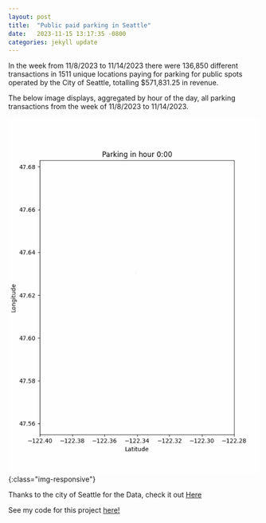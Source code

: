 ```yaml
---
layout: post
title:  "Public paid parking in Seattle"
date:   2023-11-15 13:17:35 -0800
categories: jekyll update
---
```


In the week from 11/8/2023 to 11/14/2023 there were 136,850 different transactions in 1511 unique locations paying for parking for public spots operated by the City of Seattle, totalling $571,831.25 in revenue. 

The below image displays, aggregated by hour of the day, all parking transactions from the week of 11/8/2023 to 11/14/2023.

!['Seattle Parking Occupancy by hour'](/DataScience/censusData/seattleparking.gif){:class="img-responsive"}









Thanks to the city of Seattle for the Data, check it out [Here](https://data.seattle.gov/Transportation/Paid-Parking-Transaction-Data/gg89-k5p6)

See my code for this project [here!](https://github.com/amschechter/amschechter.github.io/blob/main/DataScience/censusData/SeattleParking.ipynb)